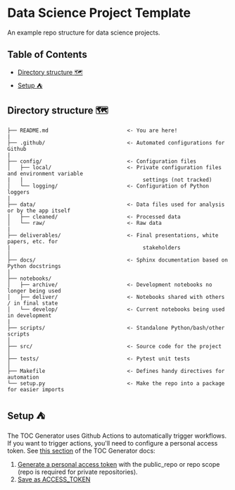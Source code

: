 # Data Science Project Template

An example repo structure for data science projects.

<!-- START doctoc generated TOC please keep comment here to allow auto update -->
<!-- DON'T EDIT THIS SECTION, INSTEAD RE-RUN doctoc TO UPDATE -->
## Table of Contents

- [Directory structure :world_map:](#directory-structure-world_map)
- [Setup :tent:](#setup-tent)

<!-- END doctoc generated TOC please keep comment here to allow auto update -->

## Directory structure :world_map:

```
├── README.md                         <- You are here!
|
├── .github/                          <- Automated configurations for Github 
|
├── config/                           <- Configuration files
│   ├── local/                        <- Private configuration files and environment variable
|   |                                      settings (not tracked)
│   └── logging/                      <- Configuration of Python loggers
|
├── data/                             <- Data files used for analysis or by the app itself
│   ├── cleaned/                      <- Processed data
│   └── raw/                          <- Raw data
|
├── deliverables/                     <- Final presentations, white papers, etc. for
|                                          stakeholders
│
├── docs/                             <- Sphinx documentation based on Python docstrings
│
├── notebooks/
│   ├── archive/                      <- Development notebooks no longer being used
│   ├── deliver/                      <- Notebooks shared with others / in final state
│   └── develop/                      <- Current notebooks being used in development
|
├── scripts/                          <- Standalone Python/bash/other scripts
│
├── src/                              <- Source code for the project 
│
├── tests/                            <- Pytest unit tests
│
├── Makefile                          <- Defines handy directives for automation
└── setup.py                          <- Make the repo into a package for easier imports
```

## Setup :tent:

The TOC Generator uses Github Actions to automatically trigger workflows. If you want to trigger actions, you'll need to configure a personal access token. See [this section](https://github.com/marketplace/actions/toc-generator#github_token) of the TOC Generator docs:

1. [Generate a personal access token](https://help.github.com/en/articles/creating-a-personal-access-token-for-the-command-line) with the public_repo or repo scope (repo is required for private repositories).
1. [Save as ACCESS_TOKEN](https://help.github.com/en/actions/configuring-and-managing-workflows/creating-and-storing-encrypted-secrets)
